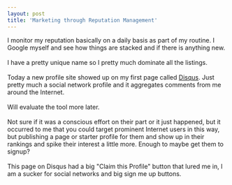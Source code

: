 ```yaml
---
layout: post
title: 'Marketing through Reputation Management'
---
```

I monitor my reputation basically on a daily basis as part of my routine.  I Google myself and see how things are stacked and if there is anything new. <br /><br />I have a pretty unique name so I pretty much dominate all the listings.<br /><br />Today a new profile site showed up on my first page called <a href="http://disqus.com">Disqus</a>.  Just pretty much a social network profile and it aggregates comments from me around the Internet.<br /><br />Will evaluate the tool more later. <br /><br />Not sure if it was a conscious effort on their part or it just happened, but it occurred to me that you could target prominent Internet users in this way, but publishing a page or starter profile for them and show up in their rankings and spike their interest a little more.  Enough to maybe get them to signup?<br /><br />This page on Disqus had a big "Claim this Profile" button that lured me in, I am a sucker for social networks and big sign me up buttons.
